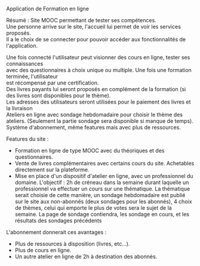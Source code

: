 Application de Formation en ligne

Résumé :
Site MOOC permettant de tester ses compétences.  
Une personne arrive sur le site, l'accueil lui permet de voir les services proposés.  
Il a le choix de se connecter pour pouvoir accéder aux fonctionnalités de l'application.  

Une fois connecté l'utilisateur peut visionner des cours en ligne, tester ses connaissances  
avec des questionnaires à choix unique ou multiple. Une fois une formation terminée, l'utilisateur  
est récompensé par une certification.  
Des livres payants lui seront proposés en complément de la formation (si des livres sont disponibles pour le thème).  
Les adresses des utilisateurs seront utilisées pour le paiement des livres et la livraison  
Ateliers en ligne avec sondage hebdomadaire pour choisir le thème des ateliers. (Seulement la partie sondage sera disponible si manque de temps).  
Système d'abonnement, même features mais avec plus de ressources.

Features du site : 
- Formation en ligne de type MOOC avec du théoriques et des questionnaires.
- Vente de livres complémentaires avec certains cours du site.
  Achetables directement sur la plateforme.
- Mise en place d'un dispositif d'atelier en ligne, avec un professionnel du domaine.
  L'objectif : 2h de créneau dans la semaine durant laquelle un professionnel va effectuer un cours sur
  une thématique.
  La thématique serait choisie de cette manière, un sondage hebdomadaire est publié sur le site
  aux non-abonnés (deux sondages pour les abonnés), 4 choix de thèmes, celui qui emporte le plus de votes sera le 
  sujet de la semaine.
  La page de sondage contiendra, les sondage en cours, et les résultats des sondages précédents

L'abonnement donnerait ces avantages :
- Plus de ressources à disposition (livres, etc...).
- Plus de cours en ligne.
- Un autre atelier en ligne de 2h à destination des abonnés.

